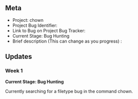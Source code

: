 ## Meta
* Project: chown
* Project Bug Identifier: 
* Link to Bug on Project Bug Tracker: 
* Current Stage: Bug Hunting
* Brief description (This can change as you progress) :



## Updates


### Week 1

**Current Stage: Bug Hunting**

Currently searching for a filetype bug in the command chown.

